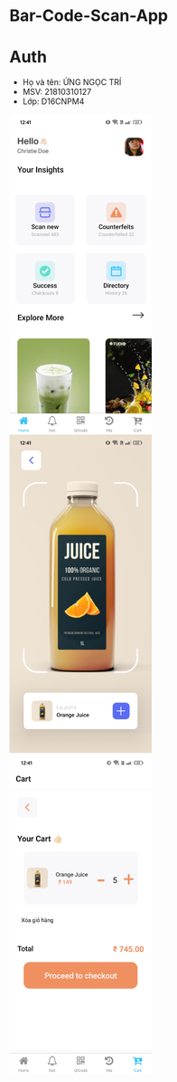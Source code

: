 # Bar-Code-Scan-App
# Auth
- Họ và tên: ỨNG NGỌC TRÍ
- MSV: 21810310127
- Lớp: D16CNPM4

<img src="./Home.jpg" alt="Home" width="50%">
<img src="./Scan.jpg" alt="Home" width="50%">
<img src="./Cart.jpg" alt="Home" width="50%">

